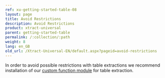 ```yaml
---
ref: xu-getting-started-table-08
layout: page
title: Avoid Restrictions
description: Avoid Restrictions
product: xtract-universal
parent: getting-started-table
permalink: /:collection/:path
weight: 8
lang: en_GB
old_url: /Xtract-Universal-EN/default.aspx?pageid=avoid-restrictions
---
```


In order to avoid possible restrictions with table extractions we recommend installation of our [custom function module](../sap-customizing/custom-function-module-for-table-extraction) for table extraction.